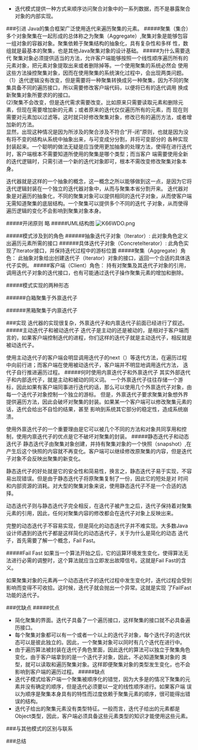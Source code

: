 - 迭代模式提供一种方式来顺序访问聚合对象中的一系列数据，而不是暴露聚合对象的内部实现。

###引进
Java的集合框架广泛使用迭代来遍历聚集的元素。
#####聚集（集合）
多个对象聚集在一起形成的总体称之为聚集（Aggregate）,聚集对象是能够包容一组对象的容器对象。聚集依赖于聚集结构的抽象化，具有复杂性和多样
性，数组就是最基本的聚集，也是其他Java聚集对象的设计基础。
#####为什么需要迭代
聚集对象必须提供适当的方法，允许客户端能够按照一个线性顺序遍历所有的元素对象，把元素对象提取出来或者删除掉等。一个使用聚集的系统必然会
使用这些方法操控聚集对象，因而在使用聚集的系统演化过程中，会出现两类问题。<br>
（1）迭代逻辑没有改变，但是需要将一种聚集转换成另一种聚集，因为不同的聚集具备不同的遍历接口，所以需要修改客户端代码，以便将已有的迭代调用
换成新聚集对象所要求的的接口。<br>
 (2)聚集不会改变，但是迭代需求需要改变。比如原来只需要读取元素和删除元素，但现在需要增加新的元素；或者原来的迭代仅仅遍历所有的元素，而
 现在则需要对元素加以过滤等。这时就只好修改聚集对象，修改已有的遍历方法，或者增加新的方法。<br>
 显然，出现这种情况是因为所涉及的聚合涉及不符合“开-闭”原则，也就是因为没有将不变的结构从系统中抽象出来，与可变成分分割，并将可变部分的
 各种实现封装起来。一个聪明的做法无疑是应当使用更加抽象的处理方法，使得在进行迭代时，客户端根本不需要知道所使用的聚集是哪个类型；而当客户
 端需要使用全新的迭代逻辑时，只需引进一个新的迭代对象即可，根本不需改变修改聚集对象本身。
 
 迭代器就是这样的一个抽象的概念，这一概念之所以能够做到这一点，是因为它将迭代逻辑封装在一个独立的迭代器对象中，从而与聚集本省分割开来。
 迭代器对象是对遍历的抽象化，不同的聚集对象可以提供相同的迭代子对象，从而使客户端无需知道聚集的底层结构。一个聚集可以提供多个不同的迭代
 子对象，从而使得遍历逻辑的变化不会影响到聚集对象本身。
 
 #####开闭原则
 略
#####UML结构图
![K66WDO.png](https://s2.ax1x.com/2019/10/28/K66WDO.png)

#####模式涉及到的角色
######抽象迭代子对象（Iterator）:
此对象角色定义出遍历元素所需的接口
######具体迭代子对象（ConcreteIterator）:
此角色实现了Iterator接口，并保持迭代过程中的游标位置
#####聚集（Aggregate）角色：
此抽象对象给出创建迭代子（Iterator）对象的接口，返回一个合适的具体迭代子实例。
#####客户端（Client）角色：
持有对聚集及其迭代子对象的引用，调用迭代子对象的迭代接口，也有可能通过迭代子操作聚集元素的增加和删除。

#####模式实现的两种形态

######白箱聚集于外禀迭代子

######黑箱聚集于内禀迭代子

###实现
迭代器的实现很复杂，外禀迭代子和内禀迭代子前面已经进行了叙述。
#####主动迭代子和被动迭代子
迭代子是主动的还是被动的，是相对于客户端而言的，如果客户端控制迭代的进程，你们这样的迭代子就是主动迭代子，相反就是被动迭代子。

使用主动迭代子的客户端会明显调用迭代子的next（）等迭代方法，在遍历过程中向前行进；而客户端在使用被动迭代子，客户端并不明显地调用迭代方法，
迭代子自行推进遍历过程。
#####何时使用内禀迭代子和外禀迭代子
其实外部迭代子和内部迭代子，就是主动和被动的同义词。
一个外禀迭代子往往存储一个游标，因此如果有客户端同事进行迭代的话，那么可以使用几个外禀迭代子对象，由每一个迭代子对象控制一个独立的游标。
但是，外禀迭代子要求聚集对象想外界提供遍历方法，因此会破坏对聚集的封装。如果某一个客户端可以修改聚集元素的话，迭代会给出不自恰的结果，甚至
影响到系统其它部分的稳定性，造成系统崩溃。

使用外禀迭代子的一个重要理由是它可以被几个不同的方法和对象共同享用和控制，使用内禀迭代子的优点是它不破坏对聚集的封装。
#####静态迭代子和动态迭代子
静态迭代子由聚集对象创建，并持有聚集对象的一个快照（snapshot）,在产生后这个快照的内容就不再变化。客户端可以继续修改原聚集的内容，但是迭代
子对象不会反映出聚集的新变化。

静态迭代子的好处就是它的安全性和简易性，换言之，静态迭代子易于实现，不容易出现错误。但是由于静态迭代子将原聚集复制了一份，因此它的短处是对
时间和内部资源的消耗。对大型的聚集对象来说，使用静态迭代子不是一个合适的选择。

动态迭代子则与静态迭代子完全相反，在迭代子被产生之后，迭代子保持着对聚集元素的引用，因此，任何对聚集内容的修改都会在迭代子对象上反映出来。

完整的动态迭代子不容易实现，但是简化的动态迭代子并不难实现。大多数Java设计师遇到的迭代子都是这样简化的动态迭代子，关于为什么是简化的动态
迭代子，首先需要了解一个概念，Fail Fast。

#####Fail Fast
如果当一个算法开始之后，它的运算环境发生变化，使得算法无法进行必需的调整时，这个算法就应当立即发出故障信号。这就是Fail Fast的含义。

如果聚集对象的元素再一个动态迭代子的迭代过程中发生变化时，迭代过程会受到影响而变得不可收拾。这时候，迭代子就会抛出一个异常。这就是实现
了FailFast功能的迭代子。

###优缺点
#####优点
- 简化聚集的界面。迭代子具备了一个遍历接口，这样聚集的接口就不必具备遍历接口。
- 每个聚集对象都可以有一个或者一个以上的迭代子对象，每个迭代子的迭代状态可以是彼此独立的。因此，一个聚集对象可以同时有几个迭代在进行中。
- 由于遍历算法被封装在迭代子角色里面，因此迭代的算法可以独立于聚集角色变化，由于客户端拿到的是一个迭代子对象，因此，不必知道聚集对象的
类型，就可以读取和遍历聚集对象。这样即便聚集对象的类型发生变化，也不会影响到客户端的遍历过程。
#####缺点
- 迭代子模式给客户端一个聚集被顺序化的错觉，因为大多是的情况下聚集的元素并没有确定的顺序，但是迭代必须要以一定的线性顺序进行。如果客户端
误以为顺序是聚集本身具有的特性而过度依赖于聚集元素的顺序，很可能得出错误的结构。
- 迭代子给出的聚集元素没有类型特征。一般而言，迭代子给出的元素都是Object类型，因此，客户端必须具备这些元素类型的知识才能使用这些元素。

###与其他模式的区别与联系

###总结




